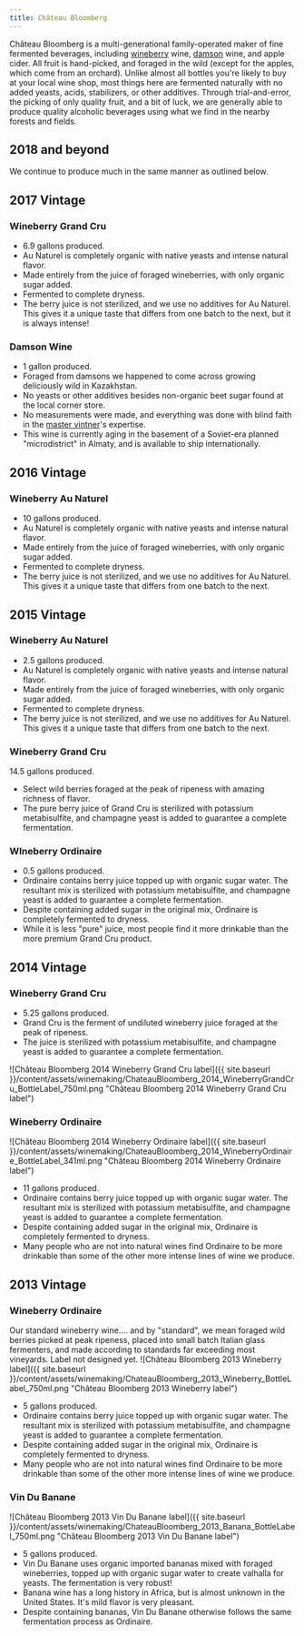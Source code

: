 ```yaml
---
title: Château Bloomberg
---
```


Château Bloomberg is a multi-generational family-operated maker of fine
fermented beverages, including
[wineberry](https://en.wikipedia.org/wiki/Rubus_phoenicolasius) wine,
[damson](https://en.wikipedia.org/wiki/Damson) wine, and apple cider. All fruit
is hand-picked, and foraged in the wild (except for the apples, which
come from an orchard). Unlike almost all bottles you're likely to buy
at your local wine shop, most things here are fermented naturally with
no added yeasts, acids, stabilizers, or other additives. Through
trial-and-error, the picking of only quality fruit, and a bit of luck,
we are generally able to produce quality alcoholic beverages using what
we find in the nearby forests and fields.

## 2018 and beyond

We continue to produce much in the same manner as outlined below.

## 2017 Vintage

### Wineberry Grand Cru

- 6.9 gallons produced.
- Au Naturel is completely organic with native yeasts and intense natural flavor.
- Made entirely from the juice of foraged wineberries, with only organic sugar added.
- Fermented to complete dryness.
- The berry juice is not sterilized, and we use no additives for Au Naturel. This gives it a unique taste that differs from one batch to the next, but it is always intense!

### Damson Wine

- 1 gallon produced.
- Foraged from damsons we happened to come across growing deliciously wild in Kazakhstan.
- No yeasts or other additives besides non-organic beet sugar found at the local corner store.
- No measurements were made, and everything was done with blind faith in the [master vintner](Amos_Bloomberg)'s expertise.
- This wine is currently aging in the basement of a Soviet-era planned "microdistrict" in Almaty, and is available to ship internationally.

## 2016 Vintage

### Wineberry Au Naturel

- 10 gallons produced.
- Au Naturel is completely organic with native yeasts and intense natural flavor.
- Made entirely from the juice of foraged wineberries, with only organic sugar added.
- Fermented to complete dryness.
- The berry juice is not sterilized, and we use no additives for Au Naturel. This gives it a unique taste that differs from one batch to the next.

## 2015 Vintage

### Wineberry Au Naturel

- 2.5 gallons produced.
- Au Naturel is completely organic with native yeasts and intense natural flavor.
- Made entirely from the juice of foraged wineberries, with only organic sugar added.
- Fermented to complete dryness.
- The berry juice is not sterilized, and we use no additives for Au Naturel. This gives it a unique taste that differs from one batch to the next.

### Wineberry Grand Cru

14.5 gallons produced.

- Select wild berries foraged at the peak of ripeness with amazing richness of flavor.
- The pure berry juice of Grand Cru is sterilized with potassium metabisulfite, and champagne yeast is added to guarantee a complete fermentation.

### WIneberry Ordinaire

- 0.5 gallons produced.
- Ordinaire contains berry juice topped up with organic sugar water. The resultant mix is sterilized with potassium metabisulfite, and champagne yeast is added to guarantee a complete fermentation.
- Despite containing added sugar in the original mix, Ordinaire is completely fermented to dryness.
- While it is less "pure" juice, most people find it more drinkable than the more premium Grand Cru product.

## 2014 Vintage

### Wineberry Grand Cru

- 5.25 gallons produced.
- Grand Cru is the ferment of undiluted wineberry juice foraged at the peak of ripeness.
- The juice is sterilized with potassium metabisulfite, and champagne yeast is added to guarantee a complete fermentation.

![Château Bloomberg 2014 Wineberry Grand Cru label]({{ site.baseurl }}/content/assets/winemaking/ChateauBloomberg_2014_WineberryGrandCru_BottleLabel_750ml.png "Château Bloomberg 2014 Wineberry Grand Cru label")

### Wineberry Ordinaire

![Château Bloomberg 2014 Wineberry Ordinaire
label]({{ site.baseurl }}/content/assets/winemaking/ChateauBloomberg_2014_WineberryOrdinaire_BottleLabel_341ml.png "Château Bloomberg 2014 Wineberry Ordinaire label")

- 11 gallons produced.
- Ordinaire contains berry juice topped up with organic sugar water. The resultant mix is sterilized with potassium metabisulfite, and champagne yeast is added to guarantee a complete fermentation.
- Despite containing added sugar in the original mix, Ordinaire is completely fermented to dryness.
- Many people who are not into natural wines find Ordinaire to be more drinkable than some of the other more intense lines of wine we produce.

## 2013 Vintage

### Wineberry Ordinaire

Our standard wineberry wine.... and by "standard", we mean foraged
wild berries picked at peak ripeness, placed into small batch Italian
glass fermenters, and made according to standards far exceeding most
vineyards. Label not designed yet. ![Château Bloomberg 2013 Wineberry
label]({{ site.baseurl }}/content/assets/winemaking/ChateauBloomberg_2013_Wineberry_BottleLabel_750ml.png "Château Bloomberg 2013 Wineberry label")

- 5 gallons produced.
- Ordinaire contains berry juice topped up with organic sugar water. The resultant mix is sterilized with potassium metabisulfite, and champagne yeast is added to guarantee a complete fermentation.
- Despite containing added sugar in the original mix, Ordinaire is completely fermented to dryness.
- Many people who are not into natural wines find Ordinaire to be more drinkable than some of the other more intense lines of wine we produce.

### Vin Du Banane

![Château Bloomberg 2013 Vin Du Banane
label]({{ site.baseurl }}/content/assets/winemaking/ChateauBloomberg_2013_Banana_BottleLabel_750ml.png "Château Bloomberg 2013 Vin Du Banane label")

- 5 gallons produced.
- Vin Du Banane uses organic imported bananas mixed with foraged wineberries, topped up with organic sugar water to create valhalla for yeasts. The fermentation is very robust!
- Banana wine has a long history in Africa, but is almost unknown in the United States. It's mild flavor is very pleasant.
- Despite containing bananas, Vin Du Banane otherwise follows the same fermentation process as Ordinaire.
